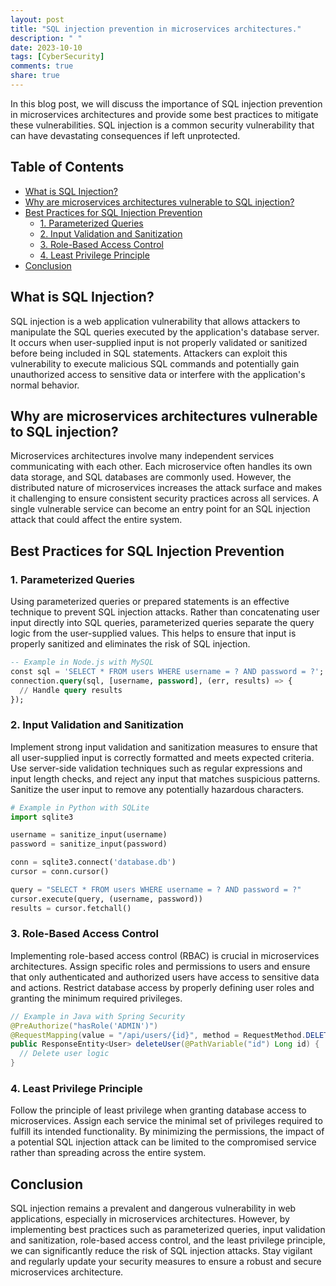 ```yaml
---
layout: post
title: "SQL injection prevention in microservices architectures."
description: " "
date: 2023-10-10
tags: [CyberSecurity]
comments: true
share: true
---
```


In this blog post, we will discuss the importance of SQL injection prevention in microservices architectures and provide some best practices to mitigate these vulnerabilities. SQL injection is a common security vulnerability that can have devastating consequences if left unprotected. 

## Table of Contents

- [What is SQL Injection?](#what-is-sql-injection)
- [Why are microservices architectures vulnerable to SQL injection?](#why-are-microservices-architectures-vulnerable-to-sql-injection)
- [Best Practices for SQL Injection Prevention](#best-practices-for-sql-injection-prevention)
  - [1. Parameterized Queries](#1-parameterized-queries)
  - [2. Input Validation and Sanitization](#2-input-validation-and-sanitization)
  - [3. Role-Based Access Control](#3-role-based-access-control)
  - [4. Least Privilege Principle](#4-least-privilege-principle)
- [Conclusion](#conclusion)

## What is SQL Injection?

SQL injection is a web application vulnerability that allows attackers to manipulate the SQL queries executed by the application's database server. It occurs when user-supplied input is not properly validated or sanitized before being included in SQL statements. Attackers can exploit this vulnerability to execute malicious SQL commands and potentially gain unauthorized access to sensitive data or interfere with the application's normal behavior.

## Why are microservices architectures vulnerable to SQL injection?

Microservices architectures involve many independent services communicating with each other. Each microservice often handles its own data storage, and SQL databases are commonly used. However, the distributed nature of microservices increases the attack surface and makes it challenging to ensure consistent security practices across all services. A single vulnerable service can become an entry point for an SQL injection attack that could affect the entire system.

## Best Practices for SQL Injection Prevention

### 1. Parameterized Queries

Using parameterized queries or prepared statements is an effective technique to prevent SQL injection attacks. Rather than concatenating user input directly into SQL queries, parameterized queries separate the query logic from the user-supplied values. This helps to ensure that input is properly sanitized and eliminates the risk of SQL injection.


```sql
-- Example in Node.js with MySQL
const sql = 'SELECT * FROM users WHERE username = ? AND password = ?';
connection.query(sql, [username, password], (err, results) => {
  // Handle query results
});
```
### 2. Input Validation and Sanitization

Implement strong input validation and sanitization measures to ensure that all user-supplied input is correctly formatted and meets expected criteria. Use server-side validation techniques such as regular expressions and input length checks, and reject any input that matches suspicious patterns. Sanitize the user input to remove any potentially hazardous characters.

```python
# Example in Python with SQLite
import sqlite3

username = sanitize_input(username)
password = sanitize_input(password)

conn = sqlite3.connect('database.db')
cursor = conn.cursor()

query = "SELECT * FROM users WHERE username = ? AND password = ?"
cursor.execute(query, (username, password))
results = cursor.fetchall()
```

### 3. Role-Based Access Control

Implementing role-based access control (RBAC) is crucial in microservices architectures. Assign specific roles and permissions to users and ensure that only authenticated and authorized users have access to sensitive data and actions. Restrict database access by properly defining user roles and granting the minimum required privileges.

```java
// Example in Java with Spring Security
@PreAuthorize("hasRole('ADMIN')")
@RequestMapping(value = "/api/users/{id}", method = RequestMethod.DELETE)
public ResponseEntity<User> deleteUser(@PathVariable("id") Long id) {
  // Delete user logic
}
```

### 4. Least Privilege Principle

Follow the principle of least privilege when granting database access to microservices. Assign each service the minimal set of privileges required to fulfill its intended functionality. By minimizing the permissions, the impact of a potential SQL injection attack can be limited to the compromised service rather than spreading across the entire system.

## Conclusion

SQL injection remains a prevalent and dangerous vulnerability in web applications, especially in microservices architectures. However, by implementing best practices such as parameterized queries, input validation and sanitization, role-based access control, and the least privilege principle, we can significantly reduce the risk of SQL injection attacks. Stay vigilant and regularly update your security measures to ensure a robust and secure microservices architecture.

<!--hashtags=SQL #CyberSecurity-->